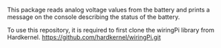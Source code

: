 This package reads analog voltage values from the battery and prints a message on the console describing the status of the battery.

To use this repository, it is required to first clone the wiringPi library from Hardkernel. https://github.com/hardkernel/wiringPi.git

